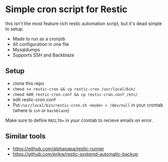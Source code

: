 # Simple cron script for Restic

this isn't the most feature rich restic automation script, but it's dead simple to setup.

* Made to run as a cronjob
* All configuration in one file
* Mysqldumps
* Supports SSH and Backblaze

## Setup

* clone this repo
* `chmod +x restic-cron && cp restic-cron /usr/local/bin/`
* `chmod 600 restic-cron.conf && cp restic-cron.conf /etc/`
* edit restic-cron.conf
* Put `/usr/local/bin/restic-cron.sh <mode> > /dev/null` in your crontab (where <mode> is `ssh` or `backblaze`)

Make sure to define `MAILTO=` in your crontab to recieve emails on error.

## Similar tools

* https://github.com/alphapapa/restic-runner
* https://github.com/erikw/restic-systemd-automatic-backup
